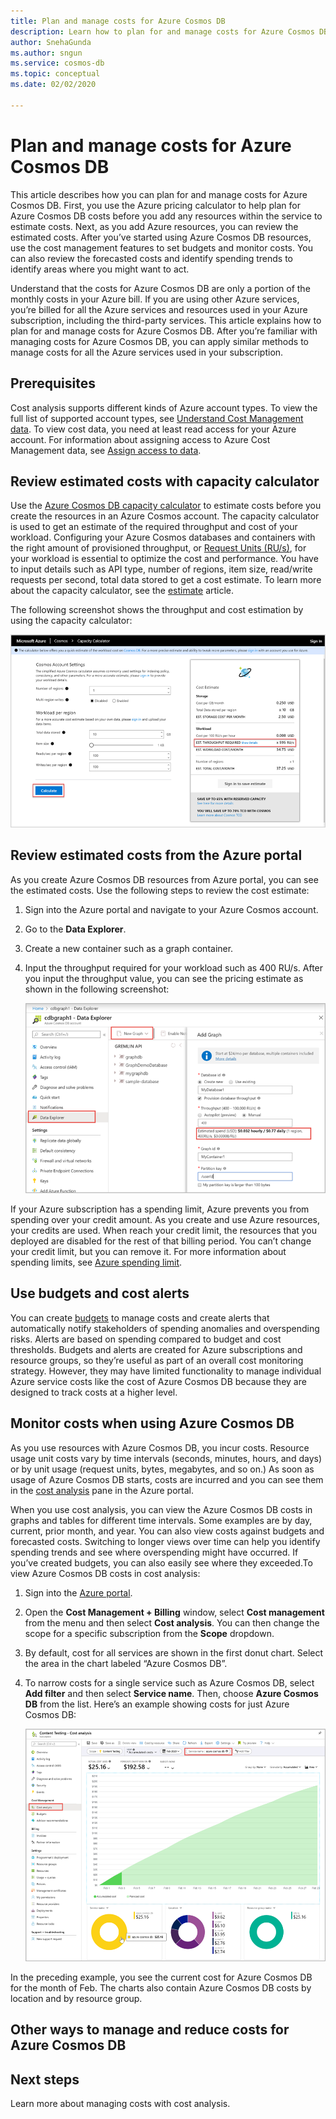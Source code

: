 ```yaml
---
title: Plan and manage costs for Azure Cosmos DB
description: Learn how to plan for and manage costs for Azure Cosmos DB by using cost analysis in Azure portal.
author: SnehaGunda
ms.author: sngun
ms.service: cosmos-db
ms.topic: conceptual
ms.date: 02/02/2020

---
```


# Plan and manage costs for Azure Cosmos DB

This article describes how you can plan for and manage costs for Azure Cosmos DB. First, you use the Azure pricing calculator to help plan for Azure Cosmos DB costs before you add any resources within the service to estimate costs. Next, as you add Azure resources, you can review the estimated costs. After you’ve started using Azure Cosmos DB resources, use the cost management features to set budgets and monitor costs. You can also review the forecasted costs and identify spending trends to identify areas where you might want to act.

Understand that the costs for Azure Cosmos DB are only a portion of the monthly costs in your Azure bill. If you are using other Azure services, you’re billed for all the Azure services and resources used in your Azure subscription, including the third-party services. This article explains how to plan for and manage costs for Azure Cosmos DB. After you’re familiar with managing costs for Azure Cosmos DB, you can apply similar methods to manage costs for all the Azure services used in your subscription.

## Prerequisites

Cost analysis supports different kinds of Azure account types. To view the full list of supported account types, see [Understand Cost Management data](../cost-management-billing/costs/understand-cost-mgt-data.md). To view cost data, you need at least read access for your Azure account. For information about assigning access to Azure Cost Management data, see [Assign access to data](../cost-management-billing/costs/assign-access-acm-data.md).

## Review estimated costs with capacity calculator

Use the [Azure Cosmos DB capacity calculator](https://cosmos.azure.com/capacitycalculator/) to estimate costs before you create the resources in an Azure Cosmos account. The capacity calculator is used to get an estimate of the required throughput and cost of your workload. Configuring your Azure Cosmos databases and containers with the right amount of provisioned throughput, or [Request Units (RU/s)](request-units.md), for your workload is essential to optimize the cost and performance. You have to input details such as API type, number of regions, item size, read/write requests per second, total data stored to get a cost estimate. To learn more about the capacity calculator, see the [estimate](estimate-ru-with-capacity-planner.md) article.

The following screenshot shows the throughput and cost estimation by using the capacity calculator:

![Cost estimate in Azure Cosmos DB capacity calculator](./media/plan-manage-costs/capacity-calculator-cost-estimate.png)

## Review estimated costs from the Azure portal

As you create Azure Cosmos DB resources from Azure portal, you can see the estimated costs. Use the following steps to review the cost estimate:

1. Sign into the Azure portal and navigate to your Azure Cosmos account.
1. Go to the **Data Explorer**.
1. Create a new container such as a graph container.
1. Input the throughput required for your workload such as 400 RU/s. After you input the throughput value, you can see the pricing estimate as shown in the following screenshot:

   ![Cost estimate in Azure portal](./media/plan-manage-costs/cost-estimate-portal.png)

If your Azure subscription has a spending limit, Azure prevents you from spending over your credit amount. As you create and use Azure resources, your credits are used. When reach your credit limit, the resources that you deployed are disabled for the rest of that billing period. You can’t change your credit limit, but you can remove it. For more information about spending limits, see [Azure spending limit](../billing/billing-spending-limit.md).

## Use budgets and cost alerts

You can create [budgets](../cost-management/tutorial-acm-create-budgets.md) to manage costs and create alerts that automatically notify stakeholders of spending anomalies and overspending risks. Alerts are based on spending compared to budget and cost thresholds. Budgets and alerts are created for Azure subscriptions and resource groups, so they’re useful as part of an overall cost monitoring strategy. However, they may have limited functionality to manage individual Azure service costs like the cost of Azure Cosmos DB because they are designed to track costs at a higher level.

## Monitor costs when using Azure Cosmos DB

As you use resources with Azure Cosmos DB, you incur costs. Resource usage unit costs vary by time intervals (seconds, minutes, hours, and days) or by unit usage (request units, bytes, megabytes, and so on.) As soon as usage of Azure Cosmos DB starts, costs are incurred and you can see them in the [cost analysis](../cost-management/quick-acm-cost-analysis.md) pane in the Azure portal.

When you use cost analysis, you can view the Azure Cosmos DB costs in graphs and tables for different time intervals. Some examples are by day, current, prior month, and year. You can also view costs against budgets and forecasted costs. Switching to longer views over time can help you identify spending trends and see where overspending might have occurred. If you’ve created budgets, you can also easily see where they exceeded.To view Azure Cosmos DB costs in cost analysis:

1. Sign into the [Azure portal](https://portal.azure.com).

1. Open the **Cost Management + Billing** window, select **Cost management** from the menu and then select **Cost analysis**. You can then change the scope for a specific subscription from the **Scope** dropdown.

1. By default, cost for all services are shown in the first donut chart. Select the area in the chart labeled “Azure Cosmos DB”.

1. To narrow costs for a single service such as Azure Cosmos DB, select **Add filter** and then select **Service name**. Then, choose **Azure Cosmos DB** from the list. Here’s an example showing costs for just Azure Cosmos DB:
 
   ![Monitor costs with Cost Analysis pane](./media/plan-manage-costs/cost-analysis-pane.png)

In the preceding example, you see the current cost for Azure Cosmos DB for the month of Feb. The charts also contain Azure Cosmos DB costs by location and by resource group.

## Other ways to manage and reduce costs for Azure Cosmos DB

## Next steps

Learn more about managing costs with cost analysis.

